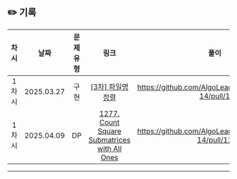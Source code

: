 ## ✏️ 기록   

| 차시 |    날짜    | 문제유형 | 링크 | 풀이 |
|:----:|:---------:|:----:|:-----:|:----:|
| 1차시 | 2025.03.27 |  구현  | [[3차] 파일명 정렬](https://school.programmers.co.kr/learn/courses/30/lessons/17686)|https://github.com/AlgoLeadMe/AlgoLeadMe-14/pull/1|
| 1차시 | 2025.04.09 |  DP  | [1277. Count Square Submatrices with All Ones](https://leetcode.com/problems/count-square-submatrices-with-all-ones/description/?envType=problem-list-v2&envId=dynamic-programming)|https://github.com/AlgoLeadMe/AlgoLeadMe-14/pull/11|
---
